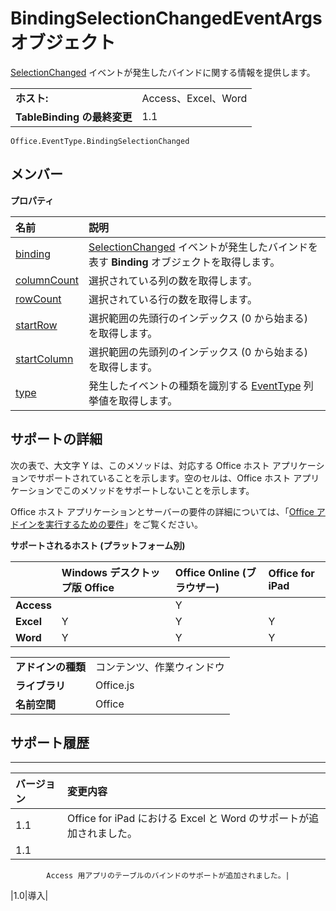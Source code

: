 
# <a name="bindingselectionchangedeventargs-object"></a>BindingSelectionChangedEventArgs オブジェクト
[SelectionChanged](../../reference/shared/binding.bindingselectionchangedevent.md) イベントが発生したバインドに関する情報を提供します。

|||
|:-----|:-----|
|**ホスト:**|Access、Excel、Word|
|**TableBinding の最終変更**|1.1|

```
Office.EventType.BindingSelectionChanged
```


## <a name="members"></a>メンバー


**プロパティ**


|**名前**|**説明**|
|:-----|:-----|
|[binding](../../reference/shared/binding.bindingselectionchangedevent.binding.md)|[SelectionChanged](../../reference/shared/binding.md) イベントが発生したバインドを表す **Binding** オブジェクトを取得します。|
|[columnCount](../../reference/shared/binding.bindingselectionchangedevent.columncount.md)|選択されている列の数を取得します。|
|[rowCount](../../reference/shared/binding.bindingselectionchangedevent.rowcount.md)|選択されている行の数を取得します。|
|[startRow](../../reference/shared/binding.bindingselectionchangedevent.startrow.md)|選択範囲の先頭行のインデックス (0 から始まる) を取得します。|
|[startColumn](../../reference/shared/binding.bindingselectionchangedevent.startcolumn.md)|選択範囲の先頭列のインデックス (0 から始まる) を取得します。|
|[type](../../reference/shared/binding.bindingselectionchangedevent.type.md)|発生したイベントの種類を識別する [EventType](../../reference/shared/eventtype-enumeration.md) 列挙値を取得します。|

## <a name="support-details"></a>サポートの詳細


次の表で、大文字 Y は、このメソッドは、対応する Office ホスト アプリケーションでサポートされていることを示します。空のセルは、Office ホスト アプリケーションでこのメソッドをサポートしないことを示します。

Office ホスト アプリケーションとサーバーの要件の詳細については、「[Office アドインを実行するための要件](../../docs/overview/requirements-for-running-office-add-ins.md)」をご覧ください。


**サポートされるホスト (プラットフォーム別)**


||**Windows デスクトップ版 Office**|**Office Online (ブラウザー)**|**Office for iPad**|
|:-----|:-----|:-----|:-----|
|**Access**||Y||
|**Excel**|Y|Y|Y|
|**Word**|Y|Y|Y|

|||
|:-----|:-----|
|**アドインの種類**|コンテンツ、作業ウィンドウ|
|**ライブラリ**|Office.js|
|**名前空間**|Office|

## <a name="support-history"></a>サポート履歴



****


|**バージョン**|**変更内容**|
|:-----|:-----|
|1.1|Office for iPad における Excel と Word のサポートが追加されました。|
|1.1|
            Access 用アプリのテーブルのバインドのサポートが追加されました。|
|1.0|導入|
